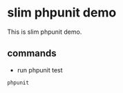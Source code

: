 # slim phpunit demo
This is slim phpunit demo.

## commands

- run phpunit test

```bash
phpunit
```
